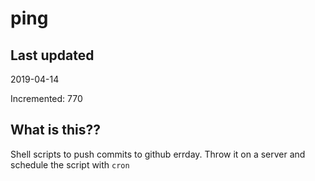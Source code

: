 # ping

## Last updated
2019-04-14

Incremented: 770

## What is this??
Shell scripts to push commits to github errday. Throw it on a server and schedule the script with `cron`
